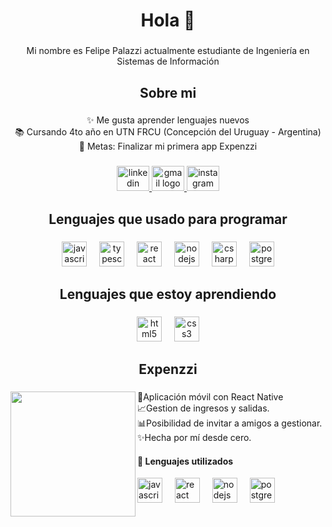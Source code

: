 <h1 align="center">Hola 👋</h1>

###

<p align="center">Mi nombre es Felipe Palazzi actualmente estudiante de Ingeniería en Sistemas de Información</p>

###

<h2 align="center">Sobre mi</h2>

###

<p align="center">✨ Me gusta aprender lenguajes nuevos<br>📚 Cursando 4to año en UTN FRCU (Concepción del Uruguay - Argentina)<br>🎯 Metas: Finalizar mi primera app Expenzzi</p>

###

<div align="center">
  <a href="https://www.linkedin.com/in/felipepalazzi/" target="_blank">
    <img src="https://raw.githubusercontent.com/maurodesouza/profile-readme-generator/master/src/assets/icons/social/linkedin/default.svg" width="52" height="40" alt="linkedin logo"  />
  </a>
  <a href="mailto:palazzifelipe@gmail.com" target="_blank">
    <img src="https://raw.githubusercontent.com/maurodesouza/profile-readme-generator/master/src/assets/icons/social/gmail/default.svg" width="52" height="40" alt="gmail logo"  />
  </a>
  <a href="https://www.instagram.com/feli_pal" target="_blank">
    <img src="https://raw.githubusercontent.com/maurodesouza/profile-readme-generator/master/src/assets/icons/social/instagram/default.svg" width="52" height="40" alt="instagram logo"  />
  </a>
</div>

###

<h2 align="center">Lenguajes que usado para programar</h2>

###

<div align="center">
  <img src="https://cdn.jsdelivr.net/gh/devicons/devicon/icons/javascript/javascript-original.svg" height="40" alt="javascript logo"  />
  <img width="12" />
  <img src="https://cdn.jsdelivr.net/gh/devicons/devicon/icons/typescript/typescript-original.svg" height="40" alt="typescript logo"  />
  <img width="12" />
  <img src="https://cdn.jsdelivr.net/gh/devicons/devicon/icons/react/react-original.svg" height="40" alt="react logo"  />
  <img width="12" />
  <img src="https://cdn.simpleicons.org/nodedotjs/339933" height="40" alt="nodejs logo"  />
  <img width="12" />
  <img src="https://cdn.jsdelivr.net/gh/devicons/devicon/icons/csharp/csharp-original.svg" height="40" alt="csharp logo"  />
  <img width="12" />
  <img src="https://cdn.jsdelivr.net/gh/devicons/devicon/icons/postgresql/postgresql-original.svg" height="40" alt="postgresql logo"  />
</div>

###

<h2 align="center">Lenguajes que estoy aprendiendo</h2>

###

<div align="center">
  <img src="https://img.shields.io/badge/HTML5-E34F26?logo=html5&logoColor=white&style=for-the-badge" height="40" alt="html5 logo"  />
  <img width="12" />
  <img src="https://img.shields.io/badge/CSS3-1572B6?logo=css3&logoColor=white&style=for-the-badge" height="40" alt="css3 logo"  />
</div>

###

<h2 align="center">Expenzzi</h2>

###

<a href="https://play.google.com/store/apps/details?id=com.felipepalazzi.expenzzi" target="_blank">
  <img align="left" height="200" src="https://play-lh.googleusercontent.com/z3A1KZY45HbXl49pmFdOcu2H-YlJaQfArx4IR7WfkNOSQ7UhJvnwDgWImV75ODnKV9I=w240-h480-rw"  />
</a>

###

<div align="center">
  <p align="left">📱Aplicación móvil con React Native<br>📈Gestion de ingresos y salidas.<br>📊Posibilidad de invitar a amigos a gestionar.<br>✨Hecha por mí desde cero.</p>
  <h4 align="left">🎯 Lenguajes utilizados</h4>
  <div align="left">
    <img src="https://cdn.jsdelivr.net/gh/devicons/devicon/icons/javascript/javascript-original.svg" height="40" alt="javascript logo"  />
    <img width="12" />
    <img src="https://cdn.jsdelivr.net/gh/devicons/devicon/icons/react/react-original.svg" height="40" alt="react logo"  />
    <img width="12" />
    <img src="https://cdn.simpleicons.org/nodedotjs/339933" height="40" alt="nodejs logo"  />
    <img width="12" />
    <img src="https://cdn.jsdelivr.net/gh/devicons/devicon/icons/postgresql/postgresql-original.svg" height="40" alt="postgresql logo"  />
  </div>
</div>

###
